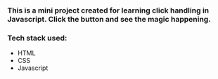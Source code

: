 ### This is a mini project created for learning click handling in Javascript. Click the button and see the magic happening.
### Tech stack used:
- HTML
- CSS
- Javascript
